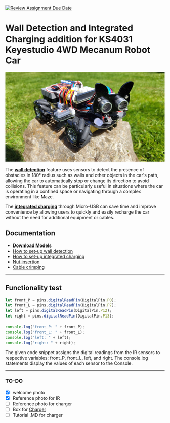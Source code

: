 [![Review Assignment Due Date](https://classroom.github.com/assets/deadline-readme-button-24ddc0f5d75046c5622901739e7c5dd533143b0c8e959d652212380cedb1ea36.svg)](https://classroom.github.com/a/V-0A61vX)

[IR]: </assets/markdown/ir_setup.md>
[models]: </assets/markdown/models_download.md>
[crimping]: </assets/markdown/crimping_cables.md>
[nuts]: </assets/markdown/nut_insertion.md>
[charge]:</assets/markdown/charging_setup.md>

# Wall Detection and Integrated Charging addition for KS4031 Keyestudio 4WD Mecanum Robot Car

![Welcome!](./assets/img/welcome.jpg)

The **[wall detection][IR]** feature uses sensors to detect the presence of obstacles in 180° radius such as walls and other objects in the car's path, allowing the car to automatically stop or change its direction to avoid collisions. This feature can be particularly useful in situations where the car is operating in a confined space or navigating through a complex environment like Maze.

The **[integrated charging][charge]** through Micro-USB can save time and improve convenience by allowing users to quickly and easily recharge the car without the need for additional equipment or cables. 

## Documentation
- **[Download Models][models]**
- [How to set-up wall detection][IR]
- [How to set-up integrated charging][charge]
- [Nut insertion][nuts]
- [Cable crimping][crimping]

---

## Functionality test

```js
let front_P = pins.digitalReadPin(DigitalPin.P0);
let front_L = pins.digitalReadPin(DigitalPin.P7);
let left = pins.digitalReadPin(DigitalPin.P12);
let right = pins.digitalReadPin(DigitalPin.P13);

console.log("front_P: " + front_P);
console.log("front_L: " + front_L);
console.log("left: " + left);
console.log("right: " + right);
```
The given code snippet assigns the digital readings from the IR sensors to respective variables: front_P, front_L, left, and right. The console.log statements display the values of each sensor to the Console.


--- 

### TO-DO 
 - [x] welcome photo
 - [x] Reference photo for IR
 - [ ] Reference photo for charger
 - [ ] Box for [Charger][charge]
 - [ ] Tutorial .MD for charger
